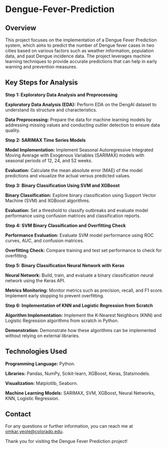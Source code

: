 # Dengue-Fever-Prediction

## Overview

This project focuses on the implementation of a Dengue Fever Prediction system, which aims to predict the number of Dengue fever cases in two cities based on various factors such as weather information, population data, and past Dengue incidence data. The project leverages machine learning techniques to provide accurate predictions that can help in early warning and prevention measures.

## Key Steps for Analysis

**Step 1: Exploratory Data Analysis and Preprocessing**

**Exploratory Data Analysis (EDA):** Perform EDA on the DengAI dataset to understand its structure and characteristics.

**Data Preprocessing:** Prepare the data for machine learning models by addressing missing values and conducting outlier detection to ensure data quality.

**Step 2: SARIMAX Time Series Models**

**Model Implementation:** Implement Seasonal Autoregressive Integrated Moving Average with Exogenous Variables (SARIMAX) models with seasonal periods of 12, 24, and 52 weeks.

**Evaluation:** Calculate the mean absolute error (MAE) of the model predictions and visualize the actual versus predicted values.

**Step 3: Binary Classification Using SVM and XGBoost**

**Binary Classification:** Explore binary classification using Support Vector Machine (SVM) and XGBoost algorithms.

**Evaluation:** Set a threshold to classify outbreaks and evaluate model performance using confusion matrices and classification reports.

**Step 4: SVM Binary Classification and Overfitting Check**

**Performance Evaluation:** Evaluate SVM model performance using ROC curves, AUC, and confusion matrices.

**Overfitting Check:** Compare training and test set performance to check for overfitting.

**Step 5: Binary Classification Neural Network with Keras**

**Neural Network:** Build, train, and evaluate a binary classification neural network using the Keras API.

**Metrics Monitoring:** Monitor metrics such as precision, recall, and F1 score. Implement early stopping to prevent overfitting.

**Step 6: Implementation of KNN and Logistic Regression from Scratch**

**Algorithm Implementation:** Implement the K-Nearest Neighbors (KNN) and Logistic Regression algorithms from scratch in Python.

**Demonstration:** Demonstrate how these algorithms can be implemented without relying on external libraries.

## Technologies Used

**Programming Language:** Python.

**Libraries:** Pandas, NumPy, Scikit-learn, XGBoost, Keras, Statsmodels.

**Visualization:** Matplotlib, Seaborn.

**Machine Learning Models:** SARIMAX, SVM, XGBoost, Neural Networks, KNN, Logistic Regression.

## Contact

For any questions or further information, you can reach me at omkar.yeole@colorado.edu.

Thank you for visiting the Dengue Fever Prediction project!
